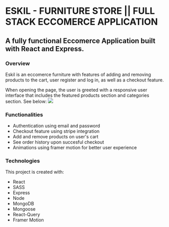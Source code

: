 # ESKIL - FURNITURE STORE || FULL STACK ECCOMERCE APPLICATION

## A fully functional Eccomerce Application built with React and Express.

### Overview
Eskil is an eccomerce furniture with features of adding and removing products to the cart, user register and log in, as well as a checkout feature. 

When opening the page, the user is greeted with a responsive user interface that includes the featured products section and categories section. See below:
![](https://media.giphy.com/media/19ioqOCt6EK0ou3SeY/giphy.gif)

### Functionalities
* Authentication using email and password
* Checkout feature using stripe integration
* Add and remove products on user's cart
* See order history upon succesful checkout
* Animations using framer motion for better user experience

### Technologies
This project is created with:
* React
* SASS
* Express
* Node
* MongoDB
* Mongoose
* React-Query
* Framer Motion


